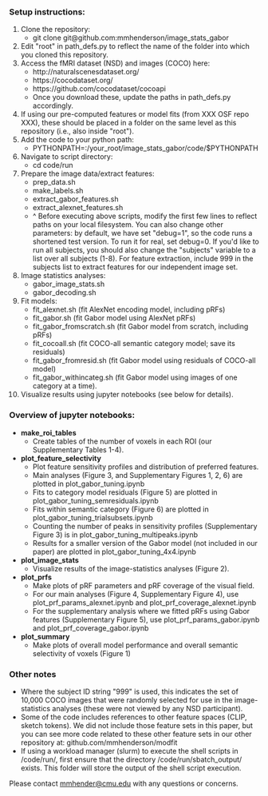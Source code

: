 ### Setup instructions:
<ol>
  <li>Clone the repository: 
    <ul>
    <li> git clone git@github.com:mmhenderson/image_stats_gabor
    </ul>
  <li>Edit "root" in path_defs.py to reflect the name of the folder into which you cloned this repository.
  <li>Access the fMRI dataset (NSD) and images (COCO) here:
  <ul>
    <li> http://naturalscenesdataset.org/
    <li> https://cocodataset.org/
    <li> https://github.com/cocodataset/cocoapi
    <li> Once you download these, update the paths in path_defs.py accordingly.
   </ul>
  <li>If using our pre-computed features or model fits (from XXX OSF repo XXX), these should be placed in a folder on the same level as this repository (i.e., also inside "root").
  <li> Add the code to your python path:
    <ul>
    <li> PYTHONPATH=:/your_root/image_stats_gabor/code/$PYTHONPATH
    </ul>
  <li> Navigate to script directory:
    <ul>
      <li> cd code/run
    </ul>
  <li> Prepare the image data/extract features:
    <ul>
      <li> prep_data.sh
      <li> make_labels.sh
      <li> extract_gabor_features.sh
      <li> extract_alexnet_features.sh
      <li> ^ Before executing above scripts, modify the first few lines to reflect paths on your local filesystem. You can also change other parameters: by default, we have set "debug=1", so the code runs a shortened test version. To run it for real, set debug=0. If you'd like to run all subjects, you should also change the "subjects" variable to a list over all subjects (1-8). For feature extraction, include 999 in the subjects list to extract features for our independent image set.
    </ul>
  <li> Image statistics analyses:
    <ul>
      <li> gabor_image_stats.sh
      <li> gabor_decoding.sh
    </ul>
  <li> Fit models:
    <ul>
      <li> fit_alexnet.sh (fit AlexNet encoding model, including pRFs)
      <li> fit_gabor.sh (fit Gabor model using AlexNet pRFs)
      <li> fit_gabor_fromscratch.sh (fit Gabor model from scratch, including pRFs)
      <li> fit_cocoall.sh (fit COCO-all semantic category model; save its residuals)
      <li> fit_gabor_fromresid.sh (fit Gabor model using residuals of COCO-all model)
      <li> fit_gabor_withincateg.sh (fit Gabor model using images of one category at a time).
    </ul>
  <li>Visualize results using jupyter notebooks (see below for details).
 </ol>
 
 
### Overview of jupyter notebooks:
- <b>make_roi_tables</b>
    - Create tables of the number of voxels in each ROI (our Supplementary Tables 1-4).
- <b>plot_feature_selectivity</b>
    - Plot feature sensitivity profiles and distribution of preferred features.
    - Main analyses (Figure 3, and Supplementary Figures 1, 2, 6) are plotted in plot_gabor_tuning.ipynb
    - Fits to category model residuals (Figure 5) are plotted in plot_gabor_tuning_semresiduals.ipynb
    - Fits within semantic category (Figure 6) are plotted in plot_gabor_tuning_trialsubsets.ipynb
    - Counting the number of peaks in sensitivity profiles (Supplementary Figure 3) is in plot_gabor_tuning_multipeaks.ipynb
    - Results for a smaller version of the Gabor model (not included in our paper) are plotted in plot_gabor_tuning_4x4.ipynb
- <b>plot_image_stats</b>
    - Visualize results of the image-statistics analyses (Figure 2).
- <b>plot_prfs</b>
    - Make plots of pRF parameters and pRF coverage of the visual field.
    - For our main analyses (Figure 4, Supplementary Figure 4), use plot_prf_params_alexnet.ipynb and plot_prf_coverage_alexnet.ipynb
    - For the supplementary analysis where we fitted pRFs using Gabor features (Supplementary Figure 5), use plot_prf_params_gabor.ipynb and plot_prf_coverage_gabor.ipynb
- <b>plot_summary</b>
     - Make plots of overall model performance and overall semantic selectivity of voxels (Figure 1)
 
### Other notes
 - Where the subject ID string "999" is used, this indicates the set of 10,000 COCO images that were randomly selected for use in the image-statistics analyses (these were not viewed by any NSD participant).
 - Some of the code includes references to other feature spaces (CLIP, sketch tokens). We did not include those feature sets in this paper, but you can see more code related to these other feature sets in our other repository at: github.com/mmhenderson/modfit
 - If using a workload manager (slurm) to execute the shell scripts in /code/run/, first ensure that the directory /code/run/sbatch_output/ exists. This folder will store the output of the shell script execution. 
 

Please contact mmhender@cmu.edu with any questions or concerns.
